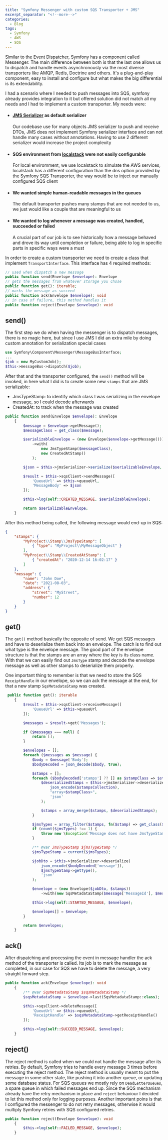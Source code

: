 ```yaml
---
title: "Symfony Messenger with custom SQS Transporter + JMS"
excerpt_separator: "<!--more-->"
categories:
  - Blog
tags:
  - Symfony
  - AWS
  - SQS
---
```


Similar to the Event Dispatcher, Symfony has a component called Messenger. The main difference between both is that the last one allows us to dispatch and handle events asynchronously via the most diverse transporters like AMQP, Redis, Doctrine and others. It's a plug-and-play component, easy to install and configure but what makes the big differential is its extendability.

I had a scenario where I needed to push messages into SQS, symfony already provides integration to it but offered solution did not match all my needs and I had to implement a custom transporter. My needs were:

- #### [JMS Serializer](https://github.com/schmittjoh/serializer) as default serializer

    Our codebase use for many objects JMS serializer to push and receive DTOs, JMS does not implement Symfony serializer interface and can not handle many cases without annotations. Having to use 2 different serializer would increase the project complexity

- #### SQS environment from [localstack](https://github.com/localstack/localstack) were not easily configurable
  
    For local enviromment, we use localstack to simulate the AWS services, localstack has a different configuration than the dns option provided by the Symfony SQS Transporter, the way would be to inject our manually configured SQS client

- ####  We wanted simple human-readable messages in the queues

    The default transporter pushes many stamps that are not needed to us, we just would like a couple that are meaningful to us

- #### We wanted to log whenever a message was created, handled, succeeded or failed

    A crucial part of our job is to see historically how a message behaved and drove its way until completion or failure, being able to log in specific parts in specific ways were a must 

In order to create a custom transporter we need to create a class that implement `TransportInterface`. This interface has 4 required methods:

```php
// used when dispatch a new message
public function send(Envelope $envelope): Envelope
// gets the messages from whatever storage you chose
public function get(): iterable;
// marks the message as succeed
public function ack(Envelope $envelope): void
// in case of failure, this method handles it
public function reject(Envelope $envelope): void
```

## send()

The first step we do when having the messenger is to dispatch messages, there is no magic here, but since I use JMS I did an extra mile by doing custom annotation for serialization special cases

```php
use Symfony\Component\Messenger\MessageBusInterface;
...
$job = new MyCustomJob();
$this->messageBus->dispatch($job);
``````

After that and the transporter configured, the `send()` method will be invoked, in here what I did is to create some new `stamps` that are JMS serializable:

- JmsTypeStamp: to identify which class I was serializing in the envelope message, so I could decode afterwards
- CreatedAt: to track when the message was created

```php
public function send(Envelope $envelope): Envelope
    {
        $message = $envelope->getMessage();
        $messageClass = get_class($message);

        $serializableEnvelope = (new Envelope($envelope->getMessage()))
            ->with(
                new JmsTypeStamp($messageClass),
                new CreatedAtStamp()
            );

        $json = $this->jmsSerializer->serialize($serializableEnvelope, 'json');

        $result = $this->sqsClient->sendMessage([
            'QueueUrl' => $this->queueUrl,
            'MessageBody' => $json
        ]);

        $this->log(self::CREATED_MESSAGE, $serializableEnvelope);

        return $serializableEnvelope;
    }
```

After this method being called, the following message would end-up in SQS:

```json
{
    "stamps": {
        "MyProject\\Stamp\\JmsTypeStamp": [
            { "type": "MyProject\\MyMessageObject" }
        ],
        "MyProject\\Stamp\\CreatedAtStamp": [
            { "createdAt": "2020-12-14 16:02:17" }
        ]
    },
    "message": {
        "name": "John Doe",
        "date": "2021-08-03",
        "address": {
            "street": "MyStreet",
            "number": 12
        }
    }
}
```

## get()

The `get()` method basically the opposite of send. We get SQS messages and have to deserialize them back into an envelope. The catch is to find out what type is the envelope message. The good part of the envelope structure is that the stamps are an array where the key is its class name. With that we can easily find out `JmsType` stamp and decode the envelope message as well as other stamps to deserialize them properly.

One important thing to remember is that we need to store the SQS `ReceiptHandle` in our envelope, so we can ack the message at the end, for that a new stamp `SqsMetadataStamp` was created.

```php
 public function get(): iterable
    {
        $result = $this->sqsClient->receiveMessage([
            'QueueUrl' => $this->queueUrl
        ]);

        $messages = $result->get('Messages');

        if ($messages === null) {
            return [];
        }

        $envelopes = [];
        foreach ($messages as $message) {
            $body = $message['Body'];
            $bodyDecoded = json_decode($body, true);

            $stamps = [];
            foreach ($bodyDecoded['stamps'] ?? [] as $stampClass => $stampsCollection) {
                $deserializedStamps = $this->jmsSerializer->deserialize(
                    json_encode($stampsCollection),
                    "array<$stampClass>",
                    'json'
                );

                $stamps = array_merge($stamps, $deserializedStamps);
            }

            $jmsTypes = array_filter($stamps, fn($stamp) => get_class($stamp) === JmsTypeStamp::class);
            if (count($jmsTypes) !== 1) {
                throw new \Exception('Message does not have JmsTypeStamp');
            }

            /** @var JmsTypeStamp $jmsTypeStamp */
            $jmsTypeStamp = current($jmsTypes);

            $jobDto = $this->jmsSerializer->deserialize(
                json_encode($bodyDecoded['message']),
                $jmsTypeStamp->getType(),
                'json'
            );

            $envelope = (new Envelope($jobDto, $stamps))
                ->with(new SqsMetadataStamp($message['MessageId'], $message['ReceiptHandle']));

            $this->log(self::STARTED_MESSAGE, $envelope);

            $envelopes[] = $envelope;
        }

        return $envelopes;
    }
```

## ack()

After dispatching and processing the event in message handler the ack method of the transporter is called. Its job is to mark the message as completed, in our case for SQS we have to delete the message, a very straight forward step.

```php
public function ack(Envelope $envelope): void
    {
        /** @var SqsMetadataStamp $sqsMetadataStamp */
        $sqsMetadataStamp = $envelope->last(SqsMetadataStamp::class);

        $this->sqsClient->deleteMessage([
            'QueueUrl' => $this->queueUrl,
            'ReceiptHandle' => $sqsMetadataStamp->getReceiptHandle()
        ]);

        $this->log(self::SUCCEED_MESSAGE, $envelope);
    }
```

## reject()

The reject method is called when we could not handle the message after its retries. By default, Symfony tries to handle every message 3 times before executing the reject method. The reject method is usually meant to put the message in some other state, like pushing it into another queue, or updating some database status. For SQS queues we mostly rely on `DeadLetterQueues`, a spare queue in which failed messages end up. Since the SQS mechanism already have the retry mechanism in place and `reject` behaviour I decided to let this method only for logging purposes. Another important poins is that I configured the messenger to do not retry messages, otherwise it would multiply Symfony retries with SQS configured retries.

```php
public function reject(Envelope $envelope): void
    {
        $this->log(self::FAILED_MESSAGE, $envelope);
    }
```
